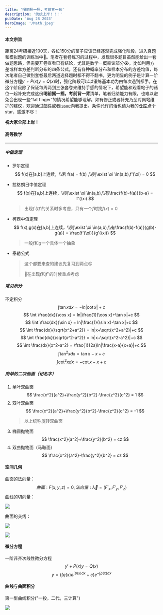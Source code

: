 ```yaml
---
title: '喝前摇一摇，考前背一背'
description: '统统上岸！！！'
pubDate: 'Aug 28 2023'
heroImage: '/Math.jpeg'
---
```


#### 本文宗旨
​       距离24考研接近100天，各位150分的苗子应该已经逐渐完成强化阶段，进入真题和模拟题的训练当中👏。笔者在套卷练习的过程中，发现很多题目虽然能给出一套做题思路，但需要开卷查看已有结论，尤其是数学一概率论部分😭，比如利用方差或样本方差判断分布的四条公式，还有各种概率分布和样本分布的方差均值，每次笔者自己做到套卷最后两道选择题时都不得不翻书，更为明显的例子是计算一阶微分方程$y'+P(x)y=Q(x)$时，强化阶段可以以锻练基本功为由每次遇到都手。在这个阶段除了保证每周两到三张套卷来维持手感的情况下，希望能和观看帖子的诸位一起补充完成这份**喝前摇一摇，考前背一背**清单，笔者归纳能力有限，也难以避免会出现一些“fat finger”的情况希望能够理解。如有修正或者补充乃至对网站维护的建议，欢迎通过[邮件](mailto:ouyangj0815@outlook.com)或者[issue](https://github.com/Joviisaus/Joviisaus.github.io/issues)向我提出。条件允许的话也请为我的[仓库](https://github.com/Joviisaus/Joviisaus.github.io)点个star，感激不尽！

**祝大家全部上岸！**


#### 高等数学

---

##### 中值定理

- 罗尔定理
  $$
  f(x)在[a,b]上连续，\\若 f(a) = f(b) ,\\则\exist \xi \in(a,b),f'(\xi) = 0
  $$

- 拉格朗日中值定理
  $$
  f(x)在[a,b]上连续，\\则\exist \xi \in(a,b),\\有\frac{f(b)-f(a)}{b-a} = f'(\xi)
  $$
  >  出现$f 与f'$的关系时多考虑，只有一个$f$时找$f(x) = 0$
- 柯西中值定理
  $$
  f(x),g(x)在[a,b]上连续，\\则\exist \xi \in(a,b),\\有\frac{f(b)-f(a)}{g(b)-g(a)} = \frac{f'(\xi)}{g'(\xi)}
  $$
  > 一般$f$和$g$一个具体一个抽象
- 泰勒公式
  > 这个都要来查的建议先复习到两点😡
  >
  > 🌟在出现$f$和$f''$的时候重点考虑

##### 常见积分
不定积分
$$
 \int \tan x dx = -ln|\cot x|+c 
$$
$$
 \int \frac{dx}{\cos x} = ln|\frac{1}{\cos x}+\tan x|+c
$$
$$
 \int \frac{dx}{\sin x} = ln|\frac{1}{\sin x}-\tan x|+c
$$
$$
 \int \frac{dx}{\sqrt{x^2+a^2}} = ln|x+\sqrt{x^2+a^2}|+c
$$
$$
 \int \frac{dx}{\sqrt{x^2-a^2}} = ln|x+\sqrt{x^2-a^2}|+c
$$
$$
 \int \frac{dx}{x^2-a^2} = \frac{1}{2a}ln|\frac{x-a}{x+a}|+c
$$
$$
 \int \tan^2 x dx = \tan x -x+c
$$
$$
 \int \cot^2 x dx = -\cot x-x +c
$$

##### 简单的二次曲面（记名字）
1. 单叶双曲面
   $$
   \frac{x^2}{a^2}+\frac{y^2}{b^2}-\frac{z^2}{c^2} = 1
   $$
2. 双叶双曲面
   $$
   \frac{x^2}{a^2}+\frac{y^2}{b^2}-\frac{z^2}{c^2} = -1
   $$
   > 以上统称旋转双曲面
3. 椭圆抛物面
   $$
   \frac{x^2}{a^2}+\frac{y^2}{b^2} = cz
   $$
4. 双曲抛物面（马鞍面）
   $$
   \frac{x^2}{a^2}-\frac{y^2}{b^2} = cz
   $$

#### 空间几何
 曲面的法向量：
$$
 曲面:F(x,y,z) = 0,法向量:\vec{\lambda} = (F'_x,F'_y,F'_z)
$$
 曲线的切向量：

<img src="http://chart.googleapis.com/chart?cht=tx&chl=\Large F\left\{
\begin{array}
      x= \phi(t) \\
      y = \Phi(t) \\
      z = \omega(t)\\
    \end{array}
    \right.
    \\ \vec{\tau} = (\phi'(t),\Phi'(t),\omega'(t))" style="border:none;">



曲面的交线：

<img src="http://chart.googleapis.com/chart?cht=tx&chl= 
\left\{
\begin{array}
      F(x,y,z) = 0\\
      G(x,y,z) = 0
    \end{array}
    \right.
" style="border:none;">

<img src="https://latex.codecogs.com/png.image?{
   \vec{\tau} = ( \left|\begin{matrix}
    F'_y & F'_z \\
    G'_y & G'_z \\
    \end{matrix}\right|
    ,
    \left|\begin{matrix}
    F'_z & F'_x \\
    G'_z & G'_x \\
    \end{matrix}\right|,
    \left|\begin{matrix}
    F'_x & F'_y \\
    G'_x & G'_y \\
    \end{matrix}\right|)
}">

#### 微分方程
一阶非齐次线性微分方程
$$y'+P(x)y=Q(x)$$
$$
y = (
  \int q(x)e^{\int p(x) dx}+c
)e^{-\int p(x) dx}
$$

#### 曲线与曲面积分

第一型曲线积分("一投，二代，三计算")

<img src="https://latex.codecogs.com/png.image?{
  \left\{
  \begin{matrix}
  ds = \sqrt{1+(y'_x)^2}dx \\
  ds = \sqrt{(x'_t)^2+(y'_t)^2}dt \\
  ds = \sqrt{[r(\theta)]^2+[r'(\theta)]^2}d\theta
  \end{matrix}
  \right.
}">
